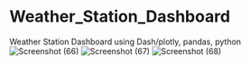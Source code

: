 # Weather_Station_Dashboard
Weather Station Dashboard using Dash/plotly, pandas, python
![Screenshot (66)](https://user-images.githubusercontent.com/63055601/182415029-f624e28c-f132-4336-ba17-41d4d2fd0a6f.png)
![Screenshot (67)](https://user-images.githubusercontent.com/63055601/182415047-1fc87906-60e6-4310-9f29-51d6b7aa95f8.png)
![Screenshot (68)](https://user-images.githubusercontent.com/63055601/182415063-258aba92-a9a6-4840-bb5d-7600e1f8d9b0.png)
